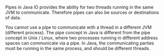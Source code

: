 Pipes in Java IO provides the ability for two threads running in the same JVM to communicate. Therefore pipes can also be sources or destinations of data.

You cannot use a pipe to communicate with a thread in a different JVM (different process). The pipe concept in Java is different from the pipe concept in Unix / Linux, where two processes running in different address spaces can communicate via a pipe. In Java, the communicating parties must be running in the same process, and should be different threads.

